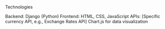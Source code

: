 Technologies

Backend: Django (Python)
Frontend: HTML, CSS, JavaScript
APIs: [Specific currency API, e.g., Exchange Rates API]
Chart.js for data visualization

